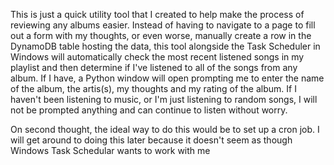 This is just a quick utility tool that I created to help make the process of reviewing any albums easier. Instead of having to navigate to a page to fill out a form with my thoughts, or even worse, manually create a row in the DynamoDB table hosting the data, this tool alongside the Task Scheduler in Windows will automatically check the most recent listened songs in my playlist and then determine if I've listened to all of the songs from any album. If I have, a Python window will open prompting me to enter the name of the album, the artis(s), my thoughts and my rating of the album. If I haven't been listening to music, or I'm just listening to random songs, I will not be prompted anything and can continue to listen without worry. 


On second thought, the ideal way to do this would be to set up a cron job. I will get around to doing this later because it doesn't seem as though Windows Task Schedular wants to work with me
